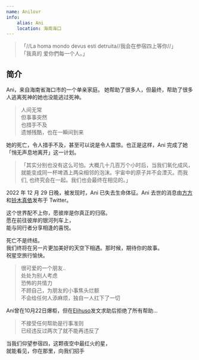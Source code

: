 ```yaml
---
name: Anilovr
info:
    alias: Ani
    location: 海南海口
---
```


>「//La homa mondo devus esti detruita//我会在参宿四上等你//」  
>「我真的 爱你們每一个人。」

## 简介

Ani，来自海南省海口市的一个单亲家庭。
她帮助了很多人，但最终，帮助了很多人逃离死神的她也没能逃过死神。

> 人间无常  
> 但事事突然  
> 也措手不及  
> 遗憾残酷，也在一瞬间到来

她的死亡，令人措手不及，甚至可以说是令人震惊。也正是这样，Ani 完成了她「悄无声息地离开」这一计划。

> 「其实分别也没有这么可怕。大概几十几百万个小时后，当我们氧化成风，就能变成同一杯啤酒上两朵相邻的泡沫。宇宙中的原子并不会湮灭。而我们, 也终究会在一起。我们也会最终在相见的。」

2022 年 12 月 29 日晚，被发现时，Ani 已失去生命体征。Ani 去世的消息由[方方](https://twitter.com/fang050722)和[铃木真依](https://twitter.com/MissSuzuki23)发布于 Twitter。

这个世界配不上你，愿彼岸是你真正的归宿。  
愿在前往彼岸的银河列车上，  
能与同行者分享相逢的喜悦。  

死亡不是终结。  
我们终将在另一片更加美好的天空下相遇。那时候，期待你的故事。  
祝星空旅行愉快。  

> 很可爱的一个朋友..  
> 处处为别人考虑  
> 恐怖的共情力  
> 不顾自己，为朋友的小事焦头烂额  
> 不会给任何人添麻烦，独自一人扛下了一切  

Ani曾在10月22日爆柜，但在[Elihuso](https://twitter.com/ElihusoQ)发文求助后拒绝了所有帮助...  

> 不接受任何帮助是行事准则  
> 已经违反过两次了就不能再违反了

当我们仰望参宿四，这颗夜空中最红火的星，  
就能看见，你在那里，向我们招手  

